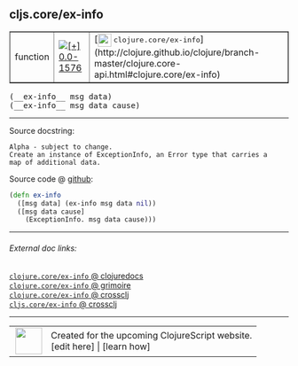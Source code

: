 ## cljs.core/ex-info



 <table border="1">
<tr>
<td>function</td>
<td><a href="https://github.com/cljsinfo/cljs-api-docs/tree/0.0-1576"><img valign="middle" alt="[+] 0.0-1576" title="Added in 0.0-1576" src="https://img.shields.io/badge/+-0.0--1576-lightgrey.svg"></a> </td>
<td>
[<img height="24px" valign="middle" src="http://i.imgur.com/1GjPKvB.png"> <samp>clojure.core/ex-info</samp>](http://clojure.github.io/clojure/branch-master/clojure.core-api.html#clojure.core/ex-info)
</td>
</tr>
</table>


 <samp>
(__ex-info__ msg data)<br>
</samp>
 <samp>
(__ex-info__ msg data cause)<br>
</samp>

---





Source docstring:

```
Alpha - subject to change.
Create an instance of ExceptionInfo, an Error type that carries a
map of additional data.
```


Source code @ [github](https://github.com/clojure/clojurescript/blob/r3308/src/main/cljs/cljs/core.cljs#L9611-L9617):

```clj
(defn ex-info
  ([msg data] (ex-info msg data nil))
  ([msg data cause]
    (ExceptionInfo. msg data cause)))
```

<!--
Repo - tag - source tree - lines:

 <pre>
clojurescript @ r3308
└── src
    └── main
        └── cljs
            └── cljs
                └── <ins>[core.cljs:9611-9617](https://github.com/clojure/clojurescript/blob/r3308/src/main/cljs/cljs/core.cljs#L9611-L9617)</ins>
</pre>

-->

---



###### External doc links:

[`clojure.core/ex-info` @ clojuredocs](http://clojuredocs.org/clojure.core/ex-info)<br>
[`clojure.core/ex-info` @ grimoire](http://conj.io/store/v1/org.clojure/clojure/1.7.0-beta3/clj/clojure.core/ex-info/)<br>
[`clojure.core/ex-info` @ crossclj](http://crossclj.info/fun/clojure.core/ex-info.html)<br>
[`cljs.core/ex-info` @ crossclj](http://crossclj.info/fun/cljs.core.cljs/ex-info.html)<br>

---

 <table>
<tr><td>
<img valign="middle" align="right" width="48px" src="http://i.imgur.com/Hi20huC.png">
</td><td>
Created for the upcoming ClojureScript website.<br>
[edit here] | [learn how]
</td></tr></table>

[edit here]:https://github.com/cljsinfo/cljs-api-docs/blob/master/cljsdoc/cljs.core/ex-info.cljsdoc
[learn how]:https://github.com/cljsinfo/cljs-api-docs/wiki/cljsdoc-files

<!--

This information was too distracting to show to readers, but I'll leave it
commented here since it is helpful to:

- pretty-print the data used to generate this document
- and show how to retrieve that data



The API data for this symbol:

```clj
{:ns "cljs.core",
 :name "ex-info",
 :signature ["[msg data]" "[msg data cause]"],
 :history [["+" "0.0-1576"]],
 :type "function",
 :full-name-encode "cljs.core/ex-info",
 :source {:code "(defn ex-info\n  ([msg data] (ex-info msg data nil))\n  ([msg data cause]\n    (ExceptionInfo. msg data cause)))",
          :title "Source code",
          :repo "clojurescript",
          :tag "r3308",
          :filename "src/main/cljs/cljs/core.cljs",
          :lines [9611 9617]},
 :full-name "cljs.core/ex-info",
 :clj-symbol "clojure.core/ex-info",
 :docstring "Alpha - subject to change.\nCreate an instance of ExceptionInfo, an Error type that carries a\nmap of additional data."}

```

Retrieve the API data for this symbol:

```clj
;; from Clojure REPL
(require '[clojure.edn :as edn])
(-> (slurp "https://raw.githubusercontent.com/cljsinfo/cljs-api-docs/catalog/cljs-api.edn")
    (edn/read-string)
    (get-in [:symbols "cljs.core/ex-info"]))
```

-->

